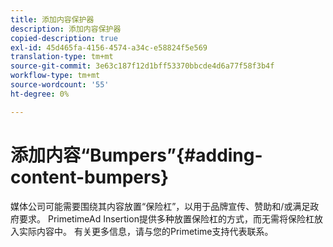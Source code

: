 ```yaml
---
title: 添加内容保护器
description: 添加内容保护器
copied-description: true
exl-id: 45d465fa-4156-4574-a34c-e58824f5e569
translation-type: tm+mt
source-git-commit: 3e63c187f12d1bff53370bbcde4d6a77f58f3b4f
workflow-type: tm+mt
source-wordcount: '55'
ht-degree: 0%

---
```


# 添加内容“Bumpers”{#adding-content-bumpers}

媒体公司可能需要围绕其内容放置“保险杠”，以用于品牌宣传、赞助和/或满足政府要求。 PrimetimeAd Insertion提供多种放置保险杠的方式，而无需将保险杠放入实际内容中。 有关更多信息，请与您的Primetime支持代表联系。
